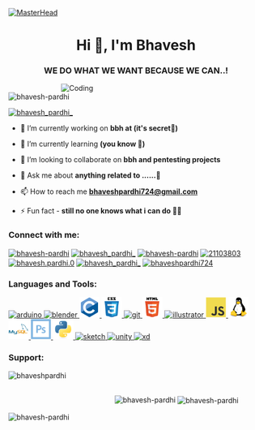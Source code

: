 [![MasterHead](https://www.linkpicture.com/q/20230129_125858.png)](https://www.instagram.com/bhavesh_pardhi_/)
<h1 align="center">Hi 👋, I'm Bhavesh</h1>
<h3 align="center">WE DO WHAT WE WANT BECAUSE WE CAN..!</h3>
<img align="right" alt="Coding" width="400" src="https://media.tenor.com/rePDfDWO3XoAAAAd/hacking.gif">


<p align="left"> <img src="https://komarev.com/ghpvc/?username=bhavesh-pardhi&label=Profile%20views&color=0e75b6&style=flat" alt="bhavesh-pardhi" /> </p>

<p align="left"> <a href="https://twitter.com/bhavesh_pardhi_" target="blank"><img src="https://img.shields.io/twitter/follow/bhavesh_pardhi_?logo=twitter&style=for-the-badge" alt="bhavesh_pardhi_" /></a> </p>

- 🔭 I’m currently working on **bbh at (it's secret🤫)**

- 🌱 I’m currently learning **(you know 🙈)**

- 👯 I’m looking to collaborate on **bbh and pentesting projects**

- 💬 Ask me about **anything related to ......🫣**

- 📫 How to reach me **bhaveshpardhi724@gmail.com**

- ⚡ Fun fact - **still no one knows what i can do 👀🔰**

<h3 align="left">Connect with me:</h3>
<p align="left">
<a href="https://codepen.io/bhavesh-pardhi" target="blank"><img align="center" src="https://raw.githubusercontent.com/rahuldkjain/github-profile-readme-generator/master/src/images/icons/Social/codepen.svg" alt="bhavesh-pardhi" height="30" width="40" /></a>
<a href="https://twitter.com/bhavesh_pardhi_" target="blank"><img align="center" src="https://raw.githubusercontent.com/rahuldkjain/github-profile-readme-generator/master/src/images/icons/Social/twitter.svg" alt="bhavesh_pardhi_" height="30" width="40" /></a>
<a href="https://linkedin.com/in/bhavesh-pardhi" target="blank"><img align="center" src="https://raw.githubusercontent.com/rahuldkjain/github-profile-readme-generator/master/src/images/icons/Social/linked-in-alt.svg" alt="bhavesh-pardhi" height="30" width="40" /></a>
<a href="https://stackoverflow.com/users/21103803" target="blank"><img align="center" src="https://raw.githubusercontent.com/rahuldkjain/github-profile-readme-generator/master/src/images/icons/Social/stack-overflow.svg" alt="21103803" height="30" width="40" /></a>
<a href="https://fb.com/bhavesh.pardhi.0" target="blank"><img align="center" src="https://raw.githubusercontent.com/rahuldkjain/github-profile-readme-generator/master/src/images/icons/Social/facebook.svg" alt="bhavesh.pardhi.0" height="30" width="40" /></a>
<a href="https://instagram.com/bhavesh_pardhi_" target="blank"><img align="center" src="https://raw.githubusercontent.com/rahuldkjain/github-profile-readme-generator/master/src/images/icons/Social/instagram.svg" alt="bhavesh_pardhi_" height="30" width="40" /></a>
<a href="https://www.hackerrank.com/bhaveshpardhi724" target="blank"><img align="center" src="https://raw.githubusercontent.com/rahuldkjain/github-profile-readme-generator/master/src/images/icons/Social/hackerrank.svg" alt="bhaveshpardhi724" height="30" width="40" /></a>
</p>

<h3 align="left">Languages and Tools:</h3>
<p align="left"> <a href="https://www.arduino.cc/" target="_blank" rel="noreferrer"> <img src="https://cdn.worldvectorlogo.com/logos/arduino-1.svg" alt="arduino" width="40" height="40"/> </a> <a href="https://www.blender.org/" target="_blank" rel="noreferrer"> <img src="https://download.blender.org/branding/community/blender_community_badge_white.svg" alt="blender" width="40" height="40"/> </a> <a href="https://www.cprogramming.com/" target="_blank" rel="noreferrer"> <img src="https://raw.githubusercontent.com/devicons/devicon/master/icons/c/c-original.svg" alt="c" width="40" height="40"/> </a> <a href="https://www.w3schools.com/css/" target="_blank" rel="noreferrer"> <img src="https://raw.githubusercontent.com/devicons/devicon/master/icons/css3/css3-original-wordmark.svg" alt="css3" width="40" height="40"/> </a> <a href="https://git-scm.com/" target="_blank" rel="noreferrer"> <img src="https://www.vectorlogo.zone/logos/git-scm/git-scm-icon.svg" alt="git" width="40" height="40"/> </a> <a href="https://www.w3.org/html/" target="_blank" rel="noreferrer"> <img src="https://raw.githubusercontent.com/devicons/devicon/master/icons/html5/html5-original-wordmark.svg" alt="html5" width="40" height="40"/> </a> <a href="https://www.adobe.com/in/products/illustrator.html" target="_blank" rel="noreferrer"> <img src="https://www.vectorlogo.zone/logos/adobe_illustrator/adobe_illustrator-icon.svg" alt="illustrator" width="40" height="40"/> </a> <a href="https://developer.mozilla.org/en-US/docs/Web/JavaScript" target="_blank" rel="noreferrer"> <img src="https://raw.githubusercontent.com/devicons/devicon/master/icons/javascript/javascript-original.svg" alt="javascript" width="40" height="40"/> </a> <a href="https://www.linux.org/" target="_blank" rel="noreferrer"> <img src="https://raw.githubusercontent.com/devicons/devicon/master/icons/linux/linux-original.svg" alt="linux" width="40" height="40"/> </a> <a href="https://www.mysql.com/" target="_blank" rel="noreferrer"> <img src="https://raw.githubusercontent.com/devicons/devicon/master/icons/mysql/mysql-original-wordmark.svg" alt="mysql" width="40" height="40"/> </a> <a href="https://www.photoshop.com/en" target="_blank" rel="noreferrer"> <img src="https://raw.githubusercontent.com/devicons/devicon/master/icons/photoshop/photoshop-line.svg" alt="photoshop" width="40" height="40"/> </a> <a href="https://www.python.org" target="_blank" rel="noreferrer"> <img src="https://raw.githubusercontent.com/devicons/devicon/master/icons/python/python-original.svg" alt="python" width="40" height="40"/> </a> <a href="https://www.sketch.com/" target="_blank" rel="noreferrer"> <img src="https://www.vectorlogo.zone/logos/sketchapp/sketchapp-icon.svg" alt="sketch" width="40" height="40"/> </a> <a href="https://unity.com/" target="_blank" rel="noreferrer"> <img src="https://www.vectorlogo.zone/logos/unity3d/unity3d-icon.svg" alt="unity" width="40" height="40"/> </a> <a href="https://www.adobe.com/products/xd.html" target="_blank" rel="noreferrer"> <img src="https://cdn.worldvectorlogo.com/logos/adobe-xd.svg" alt="xd" width="40" height="40"/> </a> </p>

<h3 align="left">Support:</h3>
<p><a href="https://www.buymeacoffee.com/bhaveshpardhi"> <img align="left" src="https://cdn.buymeacoffee.com/buttons/v2/default-yellow.png" height="50" width="210" alt="bhaveshpardhi" /></a></p><br><br>

<p><img align="left" src="https://github-readme-stats.vercel.app/api/top-langs?username=bhavesh-pardhi&show_icons=true&locale=en&layout=compact" alt="bhavesh-pardhi" /></p>

<p>&nbsp;<img align="center" src="https://github-readme-stats.vercel.app/api?username=bhavesh-pardhi&show_icons=true&locale=en" alt="bhavesh-pardhi" /></p>

<p><img align="center" src="https://github-readme-streak-stats.herokuapp.com/?user=bhavesh-pardhi&" alt="bhavesh-pardhi" /></p>
